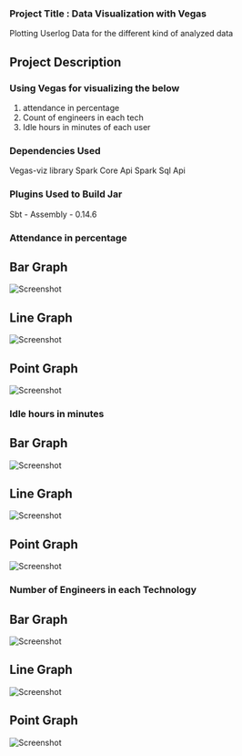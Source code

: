 ### Project Title : Data Visualization with Vegas
Plotting Userlog Data for the different kind of analyzed data

## Project Description
### Using Vegas for visualizing the below 
1. attendance in percentage
2. Count of engineers in each tech
3. Idle hours in minutes of each user

### Dependencies Used
Vegas-viz library
Spark Core Api
Spark Sql Api

### Plugins Used to Build Jar
Sbt - Assembly  - 0.14.6

### Attendance in percentage 

## Bar Graph
![Screenshot](https://github.com/cheluvesha/VEGAS/blob/main/charts/download.png)

## Line Graph
![Screenshot](https://github.com/cheluvesha/VEGAS/blob/main/charts/download%20(2).png)

## Point Graph 
![Screenshot](https://github.com/cheluvesha/VEGAS/blob/main/charts/download%20(1).png)


### Idle hours in minutes

## Bar Graph
![Screenshot](https://github.com/cheluvesha/VEGAS/blob/main/charts/download%20(5).png)

## Line Graph
![Screenshot](https://github.com/cheluvesha/VEGAS/blob/main/charts/download%20(4).png)

## Point Graph 
![Screenshot](https://github.com/cheluvesha/VEGAS/blob/main/charts/download%20(3).png)
 

### Number of Engineers in each Technology

## Bar Graph
![Screenshot](https://github.com/cheluvesha/VEGAS/blob/main/charts/download%20(7).png)

## Line Graph
![Screenshot](https://github.com/cheluvesha/VEGAS/blob/main/charts/download%20(6).png)

## Point Graph 
![Screenshot](https://github.com/cheluvesha/VEGAS/blob/main/charts/download%20(8).png)
